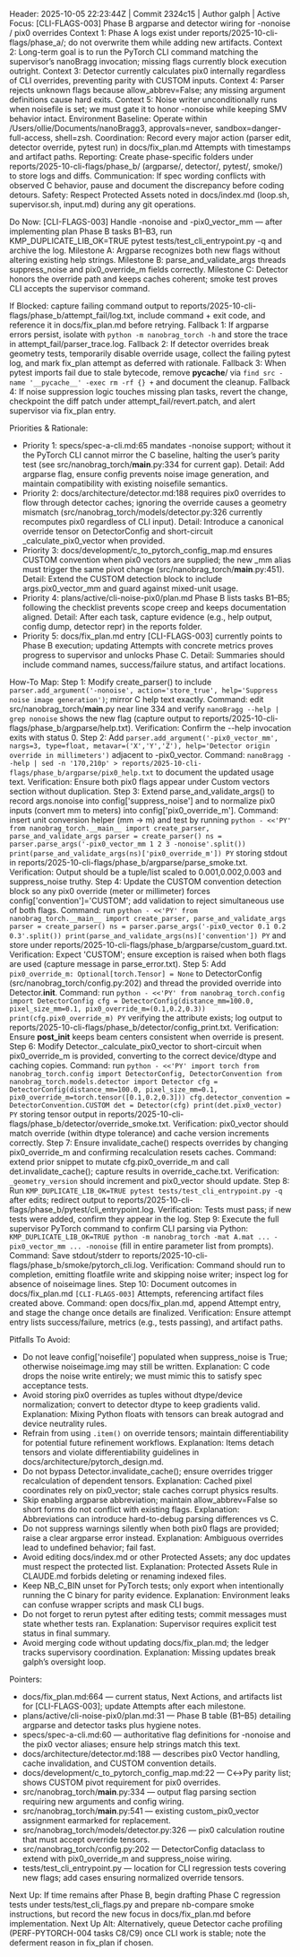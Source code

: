 Header: 2025-10-05 22:23:44Z | Commit 2324c15 | Author galph | Active Focus: [CLI-FLAGS-003] Phase B argparse and detector wiring for -nonoise / pix0 overrides
Context 1: Phase A logs exist under reports/2025-10-cli-flags/phase_a/; do not overwrite them while adding new artifacts.
Context 2: Long-term goal is to run the PyTorch CLI command matching the supervisor’s nanoBragg invocation; missing flags currently block execution outright.
Context 3: Detector currently calculates pix0 internally regardless of CLI overrides, preventing parity with CUSTOM inputs.
Context 4: Parser rejects unknown flags because allow_abbrev=False; any missing argument definitions cause hard exits.
Context 5: Noise writer unconditionally runs when noisefile is set; we must gate it to honor -nonoise while keeping SMV behavior intact.
Environment Baseline: Operate within /Users/ollie/Documents/nanoBragg3, approvals=never, sandbox=danger-full-access, shell=zsh.
Coordination: Record every major action (parser edit, detector override, pytest run) in docs/fix_plan.md Attempts with timestamps and artifact paths.
Reporting: Create phase-specific folders under reports/2025-10-cli-flags/phase_b/ (argparse/, detector/, pytest/, smoke/) to store logs and diffs.
Communication: If spec wording conflicts with observed C behavior, pause and document the discrepancy before coding detours.
Safety: Respect Protected Assets noted in docs/index.md (loop.sh, supervisor.sh, input.md) during any git operations.

Do Now: [CLI-FLAGS-003] Handle -nonoise and -pix0_vector_mm — after implementing plan Phase B tasks B1–B3, run KMP_DUPLICATE_LIB_OK=TRUE pytest tests/test_cli_entrypoint.py -q and archive the log.
Milestone A: Argparse recognizes both new flags without altering existing help strings.
Milestone B: parse_and_validate_args threads suppress_noise and pix0_override_m fields correctly.
Milestone C: Detector honors the override path and keeps caches coherent; smoke test proves CLI accepts the supervisor command.

If Blocked: capture failing command output to reports/2025-10-cli-flags/phase_b/attempt_fail/log.txt, include command + exit code, and reference it in docs/fix_plan.md before retrying.
Fallback 1: If argparse errors persist, isolate with `python -m nanobrag_torch -h` and store the trace in attempt_fail/parser_trace.log.
Fallback 2: If detector overrides break geometry tests, temporarily disable override usage, collect the failing pytest log, and mark fix_plan attempt as deferred with rationale.
Fallback 3: When pytest imports fail due to stale bytecode, remove __pycache__/ via `find src -name '__pycache__' -exec rm -rf {} +` and document the cleanup.
Fallback 4: If noise suppression logic touches missing plan tasks, revert the change, checkpoint the diff patch under attempt_fail/revert.patch, and alert supervisor via fix_plan entry.

Priorities & Rationale:
- Priority 1: specs/spec-a-cli.md:65 mandates -nonoise support; without it the PyTorch CLI cannot mirror the C baseline, halting the user’s parity test (see src/nanobrag_torch/__main__.py:334 for current gap).
  Detail: Add argparse flag, ensure config prevents noise image generation, and maintain compatibility with existing noisefile semantics.
- Priority 2: docs/architecture/detector.md:188 requires pix0 overrides to flow through detector caches; ignoring the override causes a geometry mismatch (src/nanobrag_torch/models/detector.py:326 currently recomputes pix0 regardless of CLI input).
  Detail: Introduce a canonical override tensor on DetectorConfig and short-circuit _calculate_pix0_vector when provided.
- Priority 3: docs/development/c_to_pytorch_config_map.md ensures CUSTOM convention when pix0 vectors are supplied; the new _mm alias must trigger the same pivot change (src/nanobrag_torch/__main__.py:451).
  Detail: Extend the CUSTOM detection block to include args.pix0_vector_mm and guard against mixed-unit usage.
- Priority 4: plans/active/cli-noise-pix0/plan.md Phase B lists tasks B1–B5; following the checklist prevents scope creep and keeps documentation aligned.
  Detail: After each task, capture evidence (e.g., help output, config dump, detector repr) in the reports folder.
- Priority 5: docs/fix_plan.md entry [CLI-FLAGS-003] currently points to Phase B execution; updating Attempts with concrete metrics proves progress to supervisor and unlocks Phase C.
  Detail: Summaries should include command names, success/failure status, and artifact locations.

How-To Map:
Step 1: Modify create_parser() to include `parser.add_argument('-nonoise', action='store_true', help='Suppress noise image generation')`; mirror C help text exactly.
Command: edit src/nanobrag_torch/__main__.py near line 334 and verify `nanoBragg --help | grep nonoise` shows the new flag (capture output to reports/2025-10-cli-flags/phase_b/argparse/help.txt).
Verification: Confirm the --help invocation exits with status 0.
Step 2: Add `parser.add_argument('-pix0_vector_mm', nargs=3, type=float, metavar=('X','Y','Z'), help='Detector origin override in millimeters')` adjacent to -pix0_vector.
Command: `nanoBragg --help | sed -n '170,210p' > reports/2025-10-cli-flags/phase_b/argparse/pix0_help.txt` to document the updated usage text.
Verification: Ensure both pix0 flags appear under Custom vectors section without duplication.
Step 3: Extend parse_and_validate_args() to record args.nonoise into config['suppress_noise'] and to normalize pix0 inputs (convert mm to meters) into config['pix0_override_m'].
Command: insert unit conversion helper (mm -> m) and test by running `python - <<'PY'
from nanobrag_torch.__main__ import create_parser, parse_and_validate_args
parser = create_parser()
ns = parser.parse_args('-pix0_vector_mm 1 2 3 -nonoise'.split())
print(parse_and_validate_args(ns)['pix0_override_m'])
PY` storing stdout in reports/2025-10-cli-flags/phase_b/argparse/parse_smoke.txt.
Verification: Output should be a tuple/list scaled to 0.001,0.002,0.003 and suppress_noise truthy.
Step 4: Update the CUSTOM convention detection block so any pix0 override (meter or millimeter) forces config['convention']='CUSTOM'; add validation to reject simultaneous use of both flags.
Command: run `python - <<'PY'
from nanobrag_torch.__main__ import create_parser, parse_and_validate_args
parser = create_parser()
ns = parser.parse_args('-pix0_vector 0.1 0.2 0.3'.split())
print(parse_and_validate_args(ns)['convention'])
PY` and store under reports/2025-10-cli-flags/phase_b/argparse/custom_guard.txt.
Verification: Expect 'CUSTOM'; ensure exception is raised when both flags are used (capture message in parse_error.txt).
Step 5: Add `pix0_override_m: Optional[torch.Tensor] = None` to DetectorConfig (src/nanobrag_torch/config.py:202) and thread the provided override into Detector.__init__.
Command: run `python - <<'PY'
from nanobrag_torch.config import DetectorConfig
cfg = DetectorConfig(distance_mm=100.0, pixel_size_mm=0.1, pix0_override_m=(0.1,0.2,0.3))
print(cfg.pix0_override_m)
PY` verifying the attribute exists; log output to reports/2025-10-cli-flags/phase_b/detector/config_print.txt.
Verification: Ensure __post_init__ keeps beam centers consistent when override is present.
Step 6: Modify Detector._calculate_pix0_vector to short-circuit when pix0_override_m is provided, converting to the correct device/dtype and caching copies.
Command: run `python - <<'PY'
import torch
from nanobrag_torch.config import DetectorConfig, DetectorConvention
from nanobrag_torch.models.detector import Detector
cfg = DetectorConfig(distance_mm=100.0, pixel_size_mm=0.1, pix0_override_m=torch.tensor([0.1,0.2,0.3]))
cfg.detector_convention = DetectorConvention.CUSTOM
det = Detector(cfg)
print(det.pix0_vector)
PY` storing tensor output in reports/2025-10-cli-flags/phase_b/detector/override_smoke.txt.
Verification: pix0_vector should match override (within dtype tolerance) and cache version increments correctly.
Step 7: Ensure invalidate_cache() respects overrides by changing pix0_override_m and confirming recalculation resets caches.
Command: extend prior snippet to mutate cfg.pix0_override_m and call det.invalidate_cache(); capture results in override_cache.txt.
Verification: `_geometry_version` should increment and pix0_vector should update.
Step 8: Run `KMP_DUPLICATE_LIB_OK=TRUE pytest tests/test_cli_entrypoint.py -q` after edits; redirect output to reports/2025-10-cli-flags/phase_b/pytest/cli_entrypoint.log.
Verification: Tests must pass; if new tests were added, confirm they appear in the log.
Step 9: Execute the full supervisor PyTorch command to confirm CLI parsing via Python: `KMP_DUPLICATE_LIB_OK=TRUE python -m nanobrag_torch -mat A.mat ... -pix0_vector_mm ... -nonoise` (fill in entire parameter list from prompts).
Command: Save stdout/stderr to reports/2025-10-cli-flags/phase_b/smoke/pytorch_cli.log.
Verification: Command should run to completion, emitting floatfile write and skipping noise writer; inspect log for absence of noiseimage lines.
Step 10: Document outcomes in docs/fix_plan.md `[CLI-FLAGS-003]` Attempts, referencing artifact files created above.
Command: open docs/fix_plan.md, append Attempt entry, and stage the change once details are finalized.
Verification: Ensure attempt entry lists success/failure, metrics (e.g., tests passing), and artifact paths.

Pitfalls To Avoid:
- Do not leave config['noisefile'] populated when suppress_noise is True; otherwise noiseimage.img may still be written.
  Explanation: C code drops the noise write entirely; we must mimic this to satisfy spec acceptance tests.
- Avoid storing pix0 overrides as tuples without dtype/device normalization; convert to detector dtype to keep gradients valid.
  Explanation: Mixing Python floats with tensors can break autograd and device neutrality rules.
- Refrain from using `.item()` on override tensors; maintain differentiability for potential future refinement workflows.
  Explanation: Items detach tensors and violate differentiability guidelines in docs/architecture/pytorch_design.md.
- Do not bypass Detector.invalidate_cache(); ensure overrides trigger recalculation of dependent tensors.
  Explanation: Cached pixel coordinates rely on pix0_vector; stale caches corrupt physics results.
- Skip enabling argparse abbreviation; maintain allow_abbrev=False so short forms do not conflict with existing flags.
  Explanation: Abbreviations can introduce hard-to-debug parsing differences vs C.
- Do not suppress warnings silently when both pix0 flags are provided; raise a clear argparse error instead.
  Explanation: Ambiguous overrides lead to undefined behavior; fail fast.
- Avoid editing docs/index.md or other Protected Assets; any doc updates must respect the protected list.
  Explanation: Protected Assets Rule in CLAUDE.md forbids deleting or renaming indexed files.
- Keep NB_C_BIN unset for PyTorch tests; only export when intentionally running the C binary for parity evidence.
  Explanation: Environment leaks can confuse wrapper scripts and mask CLI bugs.
- Do not forget to rerun pytest after editing tests; commit messages must state whether tests ran.
  Explanation: Supervisor requires explicit test status in final summary.
- Avoid merging code without updating docs/fix_plan.md; the ledger tracks supervisory coordination.
  Explanation: Missing updates break galph’s oversight loop.

Pointers:
- docs/fix_plan.md:664 — current status, Next Actions, and artifacts list for [CLI-FLAGS-003]; update Attempts after each milestone.
- plans/active/cli-noise-pix0/plan.md:31 — Phase B table (B1–B5) detailing argparse and detector tasks plus hygiene notes.
- specs/spec-a-cli.md:60 — authoritative flag definitions for -nonoise and the pix0 vector aliases; ensure help strings match this text.
- docs/architecture/detector.md:188 — describes pix0 Vector handling, cache invalidation, and CUSTOM convention details.
- docs/development/c_to_pytorch_config_map.md:22 — C↔Py parity list; shows CUSTOM pivot requirement for pix0 overrides.
- src/nanobrag_torch/__main__.py:334 — output flag parsing section requiring new arguments and config wiring.
- src/nanobrag_torch/__main__.py:541 — existing custom_pix0_vector assignment earmarked for replacement.
- src/nanobrag_torch/models/detector.py:326 — pix0 calculation routine that must accept override tensors.
- src/nanobrag_torch/config.py:202 — DetectorConfig dataclass to extend with pix0_override_m and suppress_noise wiring.
- tests/test_cli_entrypoint.py — location for CLI regression tests covering new flags; add cases ensuring normalized override tensors.

Next Up: If time remains after Phase B, begin drafting Phase C regression tests under tests/test_cli_flags.py and prepare nb-compare smoke instructions, but record the new focus in docs/fix_plan.md before implementation.
Next Up Alt: Alternatively, queue Detector cache profiling (PERF-PYTORCH-004 tasks C8/C9) once CLI work is stable; note the deferment reason in fix_plan if chosen.
